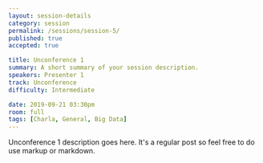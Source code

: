 ```yaml
---
layout: session-details
category: session
permalink: /sessions/session-5/
published: true
accepted: true

title: Unconference 1
summary: A short summary of your session description.
speakers: Presenter 1
track: Unconference
difficulty: Intermediate

date: 2019-09-21 03:30pm
room: full
tags: [Charla, General, Big Data]
---
```


Unconference 1 description goes here. It's a regular post so feel free to do use markup or markdown.
